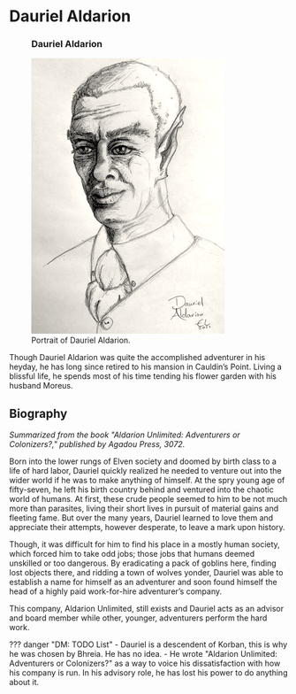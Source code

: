 # Dauriel Aldarion

<figure class="infobox right">
  <h3>Dauriel Aldarion</h3>
  <a href="/assets/images/dauriel-aldarion-full.png">
    <img src="/assets/images/dauriel-aldarion-tiny.png" />
  </a>
  <figcaption>
    Portrait of Dauriel Aldarion.
  </figcaption>
</figure>

Though Dauriel Aldarion was quite the accomplished adventurer in his heyday, he has long since retired to his mansion in Cauldin’s Point. Living a blissful life, he spends most of his time tending his flower garden with his husband Moreus.

## Biography

*Summarized from the book "Aldarion Unlimited: Adventurers or Colonizers?," published by Agadou Press, 3072.*

Born into the lower rungs of Elven society and doomed by birth class to a life of hard labor, Dauriel quickly realized he needed to venture out into the wider world if he was to make anything of himself. At the spry young age of fifty-seven, he left his birth country behind and ventured into the chaotic world of humans. At first, these crude people seemed to him to be not much more than parasites, living their short lives in pursuit of material gains and fleeting fame. But over the many years, Dauriel learned to love them and appreciate their attempts, however desperate, to leave a mark upon history.

Though, it was difficult for him to find his place in a mostly human society, which forced him to take odd jobs; those jobs that humans deemed unskilled or too dangerous. By eradicating a pack of goblins here, finding lost objects there, and ridding a town of wolves yonder, Dauriel was able to establish a name for himself as an adventurer and soon found himself the head of a highly paid work-for-hire adventurer’s company.

This company, Aldarion Unlimited, still exists and Dauriel acts as an advisor and board member while other, younger, adventurers perform the hard work.

??? danger "DM: TODO List"
    - Dauriel is a descendent of Korban, this is why he was chosen by Bhreia. He has no idea.
    - He wrote "Aldarion Unlimited: Adventurers or Colonizers?" as a way to voice his dissatisfaction with how his company is run. In his advisory role, he has lost his power to do anything about it.
